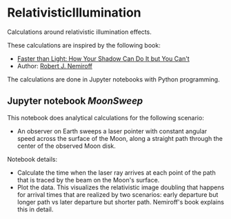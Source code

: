 # RelativisticIllumination
Calculations around relativistic illumination effects.

These calculations are inspired by the following book:
- [Faster than Light: How Your Shadow Can Do It but You Can't](https://www.amazon.com/Faster-than-Light-Your-Shadow/dp/1662933843)
- Author: [Robert J. Nemiroff](https://www.mtu.edu/physics/department/faculty/nemiroff/)

The calculations are done in Jupyter notebooks with Python programming.

## Jupyter notebook *MoonSweep*
This notebook does analytical calculations for the following scenario:
- An observer on Earth sweeps a laser pointer with constant angular speed across the surface of the Moon, along a straight path through the center of the observed Moon disk.

Notebook details:
- Calculate the time when the laser ray arrives at each point of the path that is traced by the beam on the Moon's surface.
- Plot the data.
This visualizes the relativistic image doubling that happens for arrival times that are realized by two scenarios: early departure but longer path vs later departure but shorter path. Nemiroff's book explains this in detail.